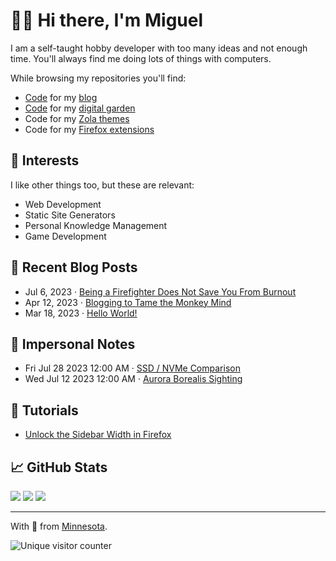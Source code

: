 # 🙋‍♂️ Hi there, I'm Miguel

<!-- - 🔭 Currently working on … the [One HTML Page Challenge](https://github.com/semanticdata/one-html-page-challenge). -->
<!-- - 🌱 Currently learning … [web development](https://github.com/semanticdata/miguelpimentel.do). -->
<!-- - 👯 Looking to collaborate on … any of your interesting projects. -->
<!-- - 🤔 Looking for help … learning [Godot](https://godotengine.org/) and simple video game design. -->
<!-- - 💬 Ask me about … public infrastructure and fire science. -->
<!-- - 🎧 Listening to … [K.Flay](https://en.wikipedia.org/wiki/K.Flay), [Gin Wigmore](https://en.wikipedia.org/wiki/Gin_Wigmore), and [Arkells](https://en.wikipedia.org/wiki/Arkells). -->
<!-- - 📫 You can reach me via … [email](mailto:contact@miguelpimentel.do) or [Discord](https://discord.com/users/244318363734507520). -->

I am a self-taught hobby developer with too many ideas and not enough time. You'll always find me doing lots of things with computers.

While browsing my repositories you'll find:

- [Code](https://github.com/semanticdata/miguelpimentel.do/blob/main/README.md) for my [blog](https://miguelpimentel.do/)
- [Code](https://github.com/semanticdata/forgetful-notes/blob/main/README.md) for my [digital garden](https://forgetfulnotes.com/)
- Code for my [Zola themes](https://github.com/semanticdata?tab=repositories&q=zola-theme&type=template&language=&sort=name)
- Code for my [Firefox extensions](https://github.com/semanticdata?tab=repositories&q=firefox&type=public&language=&sort=name)

## 🧡 Interests

I like other things too, but these are relevant:

- Web Development
- Static Site Generators
- Personal Knowledge Management
- Game Development

## 📝 Recent Blog Posts

<!-- BLOG-POST-LIST:START -->
- Jul 6, 2023 · [Being a Firefighter Does Not Save You From Burnout](https://miguelpimentel.do/on-burning-out/)
- Apr 12, 2023 · [Blogging to Tame the Monkey Mind](https://miguelpimentel.do/monkey-mind/)
- Mar 18, 2023 · [Hello World!](https://miguelpimentel.do/hello-world/)<!-- BLOG-POST-LIST:END -->

## 📓 Impersonal Notes

<!-- NOTES:START -->
- Fri Jul 28 2023 12:00 AM · [SSD / NVMe Comparison](https://miguelpimentel.do/ssd-nvme-comparison/)
- Wed Jul 12 2023 12:00 AM · [Aurora Borealis Sighting](https://miguelpimentel.do/aurora-borealis/)<!-- NOTES:END -->

## 📖 Tutorials

<!-- TUTORIALS:START -->
- [Unlock the Sidebar Width in Firefox](https://miguelpimentel.do/unlock-firefox-sidebar-width/)<!-- TUTORIALS:END -->

## 📈 GitHub Stats

<img height=auto src="https://streak-stats.demolab.com?user=semanticdata&theme=material-palenight&mode=weekly&hide_longest_streak=false&border_radius=6" />
<img height=auto src="https://github-readme-stats.vercel.app/api?username=semanticdata&show_icons=true&theme=material-palenight&hide_rank=true&border_radius=6" />
<img height=auto src="https://github-readme-stats.vercel.app/api/top-langs/?username=semanticdata&hide=markdown&layout=compact&theme=material-palenight" />

<hr />
<p>With 💜 from <a href="https://www.instagram.com/reel/BVRFeF8h2m3/" target="_blank">Minne</a><a href="https://www.instagram.com/reel/Bhl7n_oH1av/" target="_blank">sota</a>.</p>
<img src="https://img.shields.io/endpoint?url=https%3A%2F%2Fhits.dwyl.com%2Fsemanticdata%2Fsemanticdata.json&label=Visitors&color=palepink" alt="Unique visitor counter" />
